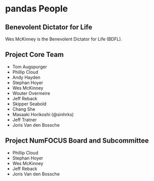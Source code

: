 # pandas People

## Benevolent Dictator for Life

Wes McKinney is the Benevolent Dictator for Life (BDFL).

## Project Core Team

- Tom Augspurger
- Phillip Cloud
- Andy Hayden
- Stephan Hoyer
- Wes McKinney
- Wouter Overmeire
- Jeff Reback
- Skipper Seabold
- Chang She
- Masaaki Horikoshi (@sinhrks)
- Jeff Tratner
- Joris Van den Bossche

## Project NumFOCUS Board and Subcommittee

- Phillip Cloud
- Stephan Hoyer
- Wes McKinney
- Jeff Reback
- Joris Van den Bossche